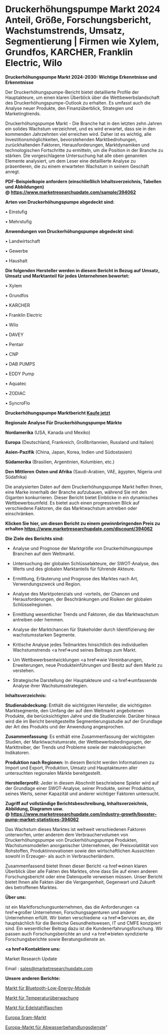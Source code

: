 # Druckerhöhungspumpe Markt 2024 Anteil, Größe, Forschungsbericht, Wachstumstrends, Umsatz, Segmentierung | Firmen wie Xylem, Grundfos, KARCHER, Franklin Electric, Wilo

<strong>Druckerhöhungspumpe Markt 2024-2030: Wichtige Erkenntnisse und Erkenntnisse</strong>

Der Druckerhöhungspumpe-Bericht bietet detaillierte Profile der Hauptakteure, um einen klaren Überblick über die Wettbewerbslandschaft des Druckerhöhungspumpe-Outlook zu erhalten. Es umfasst auch die Analyse neuer Produkte, den Finanzüberblick, Strategien und Marketingtrends.

Druckerhöhungspumpe Markt - Die Branche hat in den letzten zehn Jahren ein solides Wachstum verzeichnet, und es wird erwartet, dass sie in den kommenden Jahrzehnten viel erreichen wird. Daher ist es wichtig, alle Investitionsmöglichkeiten, bevorstehenden Marktbedrohungen, zurückhaltenden Faktoren, Herausforderungen, Marktdynamiken und technologischen Fortschritte zu ermitteln, um die Position in der Branche zu stärken. Die vorgeschlagene Untersuchung hat alle oben genannten Elemente analysiert, um dem Leser eine detaillierte Analyse zu präsentieren, die zu einem erwarteten Wachstum in seinem Geschäft anregt.

<strong><b>PDF-Beispielkopie anfordern (einschließlich Inhaltsverzeichnis, Tabellen und Abbildungen) @ </b></strong><strong><a href=https://www.marketresearchupdate.com/sample/394062><strong>https://www.marketresearchupdate.com/sample/394062</u></a></strong></strong>

<strong>Arten von Druckerhöhungspumpe abgedeckt sind:</strong>

• Einstufig

• Mehrstufig

<strong>Anwendungen von Druckerhöhungspumpe abgedeckt sind:</strong>

• Landwirtschaft

• Gewerbe

• Haushalt

<strong>Die folgenden Hersteller werden in diesem Bericht in Bezug auf Umsatz, Umsatz und Marktanteil für jedes Unternehmen bewertet:</strong>

• Xylem

• Grundfos

• KARCHER

• Franklin Electric

• Wilo

• DAVEY

• Pentair

• CNP

• DAB PUMPS

• EDDY Pump

• Aquatec

• ZODIAC

• SyncroFlo

<strong>Druckerhöhungspumpe Marktbericht <a href=https://www.marketresearchupdate.com/buynow/394062>Kaufe jetzt</a></strong>

<strong>Regionale Analyse Für Druckerhöhungspumpe Märkte</strong>

<strong>Nordamerika</strong> (USA, Kanada und Mexiko)

<strong>Europa</strong> (Deutschland, Frankreich, Großbritannien, Russland und Italien)

<strong>Asien-Pazifik</strong> (China, Japan, Korea, Indien und Südostasien)

<strong>Südamerika</strong> (Brasilien, Argentinien, Kolumbien, etc.)

<strong>Den Mittleren</strong> <strong>Osten und Afrika</strong> (Saudi-Arabien, VAE, ägypten, Nigeria und Südafrika)

Die analysierten Daten auf dem Druckerhöhungspumpe Markt helfen Ihnen, eine Marke innerhalb der Branche aufzubauen, während Sie mit den Giganten konkurrieren. Dieser Bericht bietet Einblicke in ein dynamisches Wettbewerbsumfeld. Es bietet auch einen progressiven Blick auf verschiedene Faktoren, die das Marktwachstum antreiben oder einschränken.

<strong>Klicken Sie hier, um diesen Bericht zu einem gewinnbringenden Preis zu erhalten
</strong><strong><a href=https://www.marketresearchupdate.com/discount/394062>https://www.marketresearchupdate.com/discount/394062</b></u></strong></a>

<strong>Die Ziele des Berichts sind:</strong>

- Analyse und Prognose der Marktgröße von Druckerhöhungspumpe Branchen auf dem Weltmarkt.

- Untersuchung der globalen Schlüsselakteure, der SWOT-Analyse, des Werts und des globalen Marktanteils für führende Akteure.

- Ermittlung, Erläuterung und Prognose des Marktes nach Art, Verwendungszweck und Region.

- Analyse des Marktpotenzials und -vorteils, der Chancen und Herausforderungen, der Beschränkungen und Risiken der globalen Schlüsselregionen.

- Ermittlung wesentlicher Trends und Faktoren, die das Marktwachstum antreiben oder hemmen.

- Analyse der Marktchancen für Stakeholder durch Identifizierung der wachstumsstarken Segmente.

- Kritische Analyse jedes Teilmarktes hinsichtlich des individuellen Wachstumstrends <a href=>und</a> seines Beitrags zum Markt.

- Um Wettbewerbsentwicklungen <a href=>wie</a> Vereinbarungen, Erweiterungen, neue Produkteinführungen und Besitz auf dem Markt zu verstehen.

- Strategische Darstellung der Hauptakteure und <a href=>umfas</a>sende Analyse ihrer Wachstumsstrategien.

<strong>Inhaltsverzeichnis:</strong>

<strong>Studienabdeckung:</strong> Enthält die wichtigsten Hersteller, die wichtigsten Marktsegmente, den Umfang der auf dem Weltmarkt angebotenen Produkte, die berücksichtigten Jahre und die Studienziele. Darüber hinaus wird die im Bericht bereitgestellte Segmentierungsstudie auf der Grundlage der Art des Produkts und der Anwendung angesprochen.

<strong>Zusammenfassung:</strong> Es enthält eine Zusammenfassung der wichtigsten Studien, der Marktwachstumsrate, der Wettbewerbsbedingungen, der Markttreiber, der Trends und Probleme sowie der makroskopischen Indikatoren.

<strong>Produktion nach Regionen:</strong> In diesem Bericht werden Informationen zu Import und Export, Produktion, Umsatz und Hauptakteuren aller untersuchten regionalen Märkte bereitgestellt.

<strong>Herstellerprofil:</strong> Jeder in diesem Abschnitt beschriebene Spieler wird auf der Grundlage einer SWOT-Analyse, seiner Produkte, seiner Produktion, seines Werts, seiner Kapazität und anderer wichtiger Faktoren untersucht.

<strong><b>Zugriff auf vollständige Berichtsbeschreibung, Inhaltsverzeichnis, Abbildung, Diagramm usw. @ </b></strong><strong><a href=https://www.marketresearchupdate.com/industry-growth/booster-pump-market-statistices-394062>https://www.marketresearchupdate.com/industry-growth/booster-pump-market-statistices-394062</a></strong>

Das Wachstum dieses Marktes ist weltweit verschiedenen Faktoren unterworfen, unter anderem dem Verbrauchervolumen von Druckerhöhungspumpe von Druckerhöhungspumpe Produkten, Wachstumsmodellen anorganischer Unternehmen, der Preisvolatilität von Rohstoffen, Produktinnovationen sowie den wirtschaftlichen Aussichten sowohl in Erzeuger- als auch in Verbraucherländern.

Zusammenfassend bietet Ihnen dieser Bericht <a href=>einen</a> klaren Überblick über alle Fakten des Marktes, ohne dass Sie auf einen anderen Forschungsbericht oder eine Datenquelle verweisen müssen. Unser Bericht bietet Ihnen alle Fakten über die Vergangenheit, Gegenwart und Zukunft des betroffenen Marktes.

<strong>Über uns:</strong>

 ist ein Marktforschungsunternehmen, das die Anforderungen <a href=>großer</a> Unternehmen, Forschungsagenturen und anderer Unternehmen erfüllt. Wir bieten verschiedene <a href=>Services</a> an, die hauptsächlich für die Bereiche Gesundheitswesen, IT und CMFE konzipiert sind. Ein wesentlicher Beitrag dazu ist die Kundenerfahrungsforschung. Wir passen auch Forschungsberichte an und <a href=>bieten</a> syndizierte Forschungsberichte sowie Beratungsdienste an.

<strong><a href=>Kontaktiere uns:</a></strong>

Market Research Update

Email : sales@marketresearchupdate.com

<strong>Unsere anderen Berichte:</strong>

<a href=https://www.linkedin.com/pulse/bluetooth-low-energy-module-ble-market-analyzing>Markt für Bluetooth-Low-Energy-Module</a>

<a href=https://www.linkedin.com/pulse/temperature-monitoring-market-size-share-outlook>Markt für Temperaturüberwachung</a>

<a href=https://www.linkedin.com/pulse/stainless-steel-bottle-market-size-industry>Markt für Edelstahlflaschen</a>

<a href=https://www.linkedin.com/pulse/europe-sram-market-report-covers-future-trends-research>Europa Sram-Markt</a>

<a href=https://www.linkedin.com/pulse/europe-wastewater-treatment-servicesmarket-see>Europa-Markt für Abwasserbehandlungsdienste</a>"
